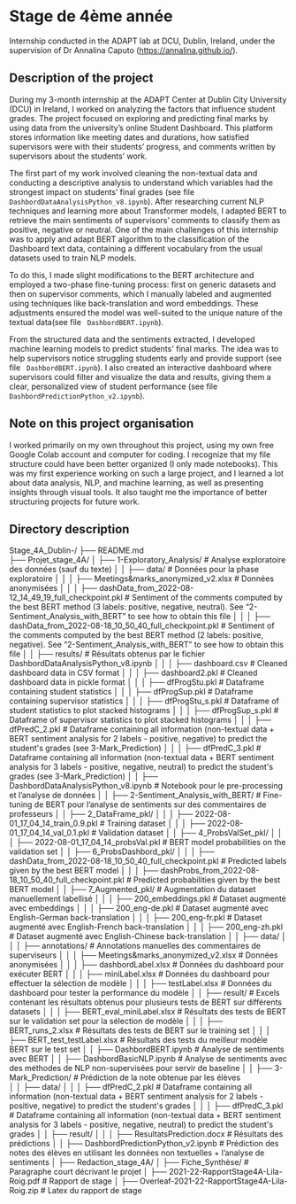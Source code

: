 # Stage de 4ème année 

Internship conducted in the ADAPT lab at DCU, Dublin, Ireland, under the supervision of Dr Annalina Caputo (https://annalina.github.io/).

## Description of the project

During my 3-month internship at the ADAPT Center at Dublin City University (DCU) in Ireland, I worked on analyzing the factors that influence student grades. The project focused on exploring and predicting final marks by using data from the university’s online Student Dashboard. This platform stores information like meeting dates and durations, how satisfied supervisors were with their students’ progress, and comments written by supervisors about the students’ work.

The first part of my work involved cleaning the non-textual data and conducting a descriptive analysis to understand which variables had the strongest impact on students’ final grades (see file `DashbordDataAnalysisPython_v8.ipynb`). After researching current NLP techniques and learning more about Transformer models, I adapted BERT to retrieve the main sentiments of supervisors’ comments to classify them as positive, negative or neutral. One of the main challenges of this internship was to apply and adapt BERT algorithm to the classification of the Dashboard text data, containing a different vocabulary from the usual datasets used to train NLP models.

To do this, I made slight modifications to the BERT architecture and employed a two-phase fine-tuning process: first on generic datasets and then on supervisor comments, which I manually labeled and augmented using techniques like back-translation and word embeddings. These adjustments ensured the model was well-suited to the unique nature of the textual data(see file ` DashbordBERT.ipynb`).

From the structured data and the sentiments extracted, I developed machine learning models to predict students' final marks. The idea was to help supervisors notice struggling students early and provide support (see file ` DashbordBERT.ipynb`).
I also created an interactive dashboard where supervisors could filter and visualize the data and results, giving them a clear, personalized view of student performance (see file ` DashbordPredictionPython_v2.ipynb`).


## Note on this project organisation 

I worked primarily on my own throughout this project, using my own free Google Colab account and computer for coding. I recognize that my file structure could have been better organized (I only made notebooks). 
This was my first experience working on such a large project, and I learned a lot about data analysis, NLP, and machine learning, as well as presenting insights through visual tools. It also taught me the importance of better structuring projects for future work.

## Directory description

Stage_4A_Dublin-/
├── README.md            
├── Projet_stage_4A/
│   ├── 1-Exploratory_Analysis/ # Analyse exploratoire des données (sauf du texte)
│   │   ├── data/ # Données pour la phase exploratoire 
│   │   │   ├── Meetings&marks_anonymized_v2.xlsx # Données anonymisées 
│   │   │   ├── dashData_from_2022-08-12_14_49_19_full_checkpoint.pkl # Sentiment of the comments computed by the best BERT method (3 labels: positive, negative, neutral). See “2-Sentiment_Analysis_with_BERT” to see how to obtain this file
│   │   │   ├── dashData_from_2022-08-18_10_50_40_full_checkpoint.pkl # Sentiment of the comments computed by the best BERT method (2 labels: positive, negative). See “2-Sentiment_Analysis_with_BERT” to see how to obtain this file
│   │   ├── results/ # Résultats obtenus par le fichier DashbordDataAnalysisPython_v8.ipynb
│   │   │   ├── dashboard.csv # Cleaned dashboard data in CSV format 
│   │   │   ├── dashboard2.pkl # Cleaned dashboard data in pickle format 
│   │   │   ├── dfProgStu.pkl # Dataframe containing student statistics
│   │   │   ├── dfProgSup.pkl # Dataframe containing supervisor statistics
│   │   │   ├── dfProgStu_s.pkl # Dataframe of student statistics to plot stacked histograms
│   │   │   ├── dfProgSup_s.pkl # Dataframe of supervisor statistics to plot stacked histograms
│   │   │   ├── dfPredC_2.pkl # Dataframe containing all information (non-textual data + BERT sentiment analysis for 2 labels - positive, negative) to predict the student's grades (see 3-Mark_Prediction)
│   │   │   ├── dfPredC_3.pkl # Dataframe containing all information (non-textual data + BERT sentiment analysis for 3 labels - positive, negative, neutral) to predict the student's grades (see 3-Mark_Prediction)
│   │   ├── DashbordDataAnalysisPython_v8.ipynb # Notebook pour le pre-processing et l’analyse de données 
│
│   ├── 2-Sentiment_Analysis_with_BERT/ # Fine-tuning de BERT pour l’analyse de sentiments sur des commentaires de professeurs 
│   │   ├── 2_DataFrame_pkl/
│   │   │   ├── 2022-08-01_17_04_14_train_0.9.pkl # Training dataset
│   │   │   ├── 2022-08-01_17_04_14_val_0.1.pkl # Validation dataset 
│   │   ├── 4_ProbsValSet_pkl/
│   │   │   ├── 2022-08-01_17_04_14_probsVal.pkl # BERT model probabilities on the validation set
│   │   ├── 6_ProbsDashbord_pkl/
│   │   │   ├── dashData_from_2022-08-18_10_50_40_full_checkpoint.pkl # Predicted labels given by the best BERT model
│   │   │   ├── dashProbs_from_2022-08-18_10_50_40_full_checkpoint.pkl # Predicted probabilities given by the best BERT model
│   │   ├── 7_Augmented_pkl/ # Augmentation du dataset manuellement labellisé
│   │   │   ├── 200_embeddings.pkl # Dataset augmenté avec embeddings
│   │   │   ├── 200_eng-de.pkl # Dataset augmenté avec English-German back-translation 
│   │   │   ├── 200_eng-fr.pkl # Dataset augmenté avec English-French back-translation 
│   │   │   ├── 200_eng-zh.pkl # Dataset augmenté avec English-Chinese back-translation 
│   │   ├── data/
│   │   │   ├── annotations/ # Annotations manuelles des commentaires de superviseurs
│   │   │   ├── Meetings&marks_anonymized_v2.xlsx # Données anonymisées 
│   │   │   ├── dashbordLabel.xlsx # Données du dashboard pour exécuter BERT 
│   │   │   ├── miniLabel.xlsx # Données du dashboard pour effectuer la sélection de modèle
│   │   │   ├── testLabel.xlsx # Données du dashboard pour tester la performance du modèle 
│   │   ├── result/ # Excels contenant les résultats obtenus pour plusieurs tests de BERT sur différents datasets
│   │   │   ├── BERT_eval_miniLabel.xlsx # Résultats des tests de BERT sur le validation set pour la sélection de modèle
│   │   │   ├── BERT_runs_2.xlsx # Résultats des tests de BERT sur le training set
│   │   │   ├── BERT_test_testLabel.xlsx # Résultats des tests du meilleur modèle BERT sur le test set
│   │   ├── DashbordBERT.ipynb # Analyse de sentiments avec BERT
│   │   ├── DashbordBasicNLP.ipynb # Analyse de sentiments avec des méthodes de NLP non-supervisées pour servir de baseline
│
│   ├── 3-Mark_Prediction/ # Prédiction de la note obtenue par les élèves  \
│   │   ├── data/
│   │   │   ├── dfPredC_2.pkl # Dataframe containing all information (non-textual data + BERT sentiment analysis for 2 labels - positive, negative) to predict the student's grades
│   │   │   ├── dfPredC_3.pkl # Dataframe containing all information (non-textual data + BERT sentiment analysis for 3 labels - positive, negative, neutral) to predict the student's grades
│   │   ├── result/
│   │   │   ├── ResultatsPrediction.docx # Résultats des prédictions 
│   │   ├── DashbordPredictionPython_v2.ipynb # Prédiction des notes des élèves en utilisant les données non textuelles + l’analyse de sentiments 
│
├── Redaction_stage_4A/
│   ├── Fiche_Synthèse/ # Paragraphe court décrivant le projet 
│   ├── 2021-22-RapportStage4A-Lila-Roig.pdf # Rapport de stage
│   ├── Overleaf-2021-22-RapportStage4A-Lila-Roig.zip # Latex du rapport de stage


